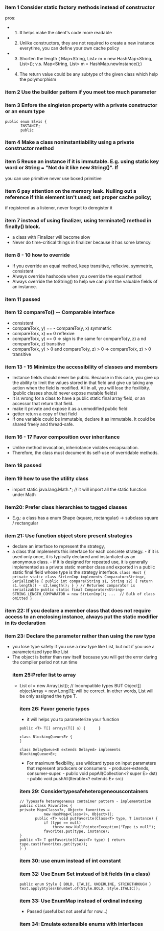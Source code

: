 ### item 1 Consider static factory methods instead of constructor
pros: 
- 1. It helps make the client's code more readable 
- 2. Unlike constructors, they are not required to create a new instance 
everytime, you can define your own cache policy 
- 3. Shorten the length ( Map<String, List<String>> m = new HashMap<String, List<String>>();
v.s. Map<String, List<String>> m = HashMap.newInstance();) 
- 4. The return value could be any subtype of the given class which help the polymorphism

### item 2 Use the builder pattern if you meet too much parameter

### item 3 Enfore the singleton property with a private constructor or an enum type 

```
public enum Elvis {
       INSTANCE;
       public
```

### item 4 Make a class noninstantiability using a private constructor method

### item 5 Reuse an instance if it is immutable. E.g. using static key word or String = "Not do it like new String()". If
you can use primitive never use boxed primitive

### item 6 pay attention on the memory leak. Nulling out a reference if this element isn't used; set proper cache policy;
if registered as a listener, never forget to deregister it

### item 7 instead of using finalizer, using terminate() method in finally() block. 

- a class with Finalizer will become slow
- Never do time-critical things in finalizer because it has some latency.

### item 8 - 10 how to override

- If you override an equal method, keep transitive, reflexive, symmetric, consistent
- Always override hashcode when you override the equal method
- Always override the toString() to help we can print the valuable fields of an instance.

### item 11 passed

### item 12 compareTo() -- Comparable interface

- consistent
- compareTo(x, y) == - compareTo(y, x) symmetric
- compareTo(x, x) == 0 reflexive
- compareTo(x, y) == 0 => sign is the same for compareTo(y, z) a 
nd compareTo(x, z) transitive
- compareTo(x, y) > 0 and compareTo(y, z) > 0 => compareTo(x, z) > 0 transitive

### item 13 - 15 Minimize the accessibility of classes and members

- Instance fields should never be public. Because in this case, you give up the ability to limit the values stored in that field and give up taking any action when the field is modified. All in all, you will lose the fexilibity. (public classes should never expose mutable fields)
- It is wrong for a class to have a public static final array field, or an accessor that return that field.
 - make it private and expose it as a unmodified public field
 - getter return a copy of that field
- If one variable could be immutable, declare it as immutable. It could be shared freely and thread-safe.

### item 16 - 17 Favor composition over inheritance

- Unlike method invocation, inheriotance violates encapsulation.
- Therefore, the class must document its self-use of overridable methods.

### item 18 passed

### item 19 how to use the utility class 

- import static java.lang.Math.*; // it will import all the static function under Math

### item20: Prefer class hierarchies to tagged classes

- E.g.: a class has a enum Shape (square, rectangular) -> subclass square / rectangular

### item 21: Use function object store present strategies

- declare an interface to represent the strategy, 
- a class that implements this interface for each concrete strategy. 
       - if it is used only once, it is typically declared and instantiated as an anonymous class. 
       - if it is designed for repeated use, it is generally implemented as a private static member class and exported in a public static final field whose type is the strategy interface.
       ```
        class Host {
       private static class StrLenCmp
               implements Comparator<String>, Serializable {
           public int compare(String s1, String s2) {
               return s1.length() - s2.length();
           }
}
       // Returned comparator is serializable
       public static final Comparator<String>
           STRING_LENGTH_COMPARATOR = new StrLenCmp();
       ...  // Bulk of class omitted
   }
       ```
       
### item 22: If you declare a member class that does not require access to an enclosing instance, always put the static modifier in its declaration

### item 23: Declare the parameter rather than using the raw type
- you lose type safety if you use a raw type like List, but not if you use a parameterized type like List<Object>
- The object is better than raw itself because you will get the error during the complier period not run time

### item 25:Prefer list to array
- List<Object> ol = new ArrayList<Long>(); // Incompatible types BUT Object[] objectArray = new Long[1]; will be correct. In other words, List<T> will be only assigned the type T.
       
### item 26: Favor generic types
- it will helps you to parameterize your function

```
public <T> T[] arrays(T[] a) {      }

class BlockingQueue<E> {
}

class DelayQueue<E extends Delayed> implements BlockingQueue<E>;

```

- For maximum flexibility, use wildcard types on input parameters that represent producers or consumers. 
       - producer-extends, consumer-super.
       - public void popAll(Collection<? super E> dst)
       - public void pushAll(Iterable<? extends E> src)
     
     
     
### item 29: Considertypesafeheterogeneouscontainers

```
// Typesafe heterogeneous container pattern - implementation
public class Favorites {
private Map<Class<?>, Object> favorites =
           new HashMap<Class<?>, Object>();
       public <T> void putFavorite(Class<T> type, T instance) {
           if (type == null)
               throw new NullPointerException("Type is null");
           favorites.put(type, instance);
}
public <T> T getFavorite(Class<T> type) { return type.cast(favorites.get(type));
} }

```

### item 30: use enum instead of int constant

### item 32: Use Enum Set instead of bit fields (in a class)

```
public enum Style { BOLD, ITALIC, UNDERLINE, STRIKETHROUGH }
text.applyStyles(EnumSet.of(Style.BOLD, Style.ITALIC));
```

### item 33: Use EnumMap instead of ordinal indexing

- Passed (useful but not useful for now...)

### item 34: Emulate extensible enums with interfaces 







